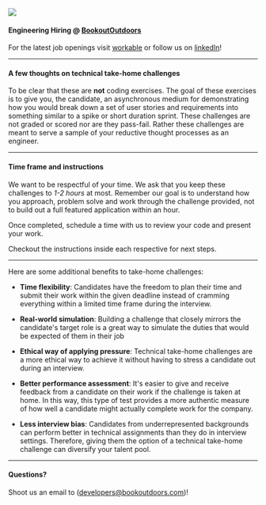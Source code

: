 <img src="https://res.cloudinary.com/bookoutdoors/image/upload/v1660164088/bookoutdoors_internal/bookoutdoors-logo.svg">

#### Engineering Hiring @ [BookoutOutdoors](https://bookoutdoors.com)

For the latest job openings visit [workable](https://apply.workable.com/bookoutdoors/) or follow us on [linkedIn](https://www.linkedin.com/company/bookoutdoors/)!

---
#### A few thoughts on technical take-home challenges

To be clear that these are **not** coding exercises. The goal of these exercises is to give you, the candidate, an asynchronous medium for demonstrating how you would break down a set of user stories and requirements into something similar to a spike or short duration sprint. These challenges are not graded or scored nor are they pass-fail. Rather these challenges are meant to serve a sample of your reductive thought processes as an engineer.

---
#### Time frame and instructions

We want to be respectful of your time. We ask that you keep these challenges to *1-2 hours* at most. Remember our goal is to understand how you approach, problem solve and work through the challenge provided, not to build out a full featured application within an hour.

Once completed, schedule a time with us to review your code and present your work.

Checkout the instructions inside each respective for next steps.

---

Here are some additional benefits to take-home challenges:

* **Time flexibility**: Candidates have the freedom to plan their time and submit their work within the given deadline instead of cramming everything within a limited time frame during the interview.

* **Real-world simulation**: Building a challenge that closely mirrors the candidate's target role is a great way to simulate the duties that would be expected of them in their job

* **Ethical way of applying pressure**: Technical take-home challenges are a more ethical way to achieve it without having to stress a candidate out during an interview.

* **Better performance assessment**: It's easier to give and receive feedback from a candidate on their work if the challenge is taken at home. In this way, this type of test provides a more authentic measure of how well a candidate might actually complete work for the company.

* **Less interview bias**: Candidates from underrepresented backgrounds can perform better in technical assignments than they do in interview settings. Therefore, giving them the option of a technical take-home challenge can diversify your talent pool.

---

#### Questions?

Shoot us an email to (developers@bookoutdoors.com)!